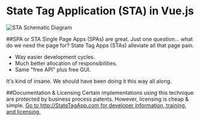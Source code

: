 # State Tag Application (STA) in Vue.js
![STA Schematic Diagram](https://trafficjam.io/glide-public/HD/user-7/State_Tag_App_STA_Schematic.png?w=750)

##SPA or STA
Single Page Apps (SPAs) are great.  Just one question... what do we need the page for?  State Tag Apps (STAs) alleviate all that page pain.

- Way easier development cycles.
- Much better allocation of responsibilities.
- Same "free API" plus free GUI.

It's kind of insane.  We should have been doing it this way all along.

##Documentation & Licensing
Certain implementations using this technique are protected by business process patents.  However, licensing is cheap & simple.  [Go to http://StateTagApp.com for developer information, training, and licensing.](https://StateTagApp.com)
